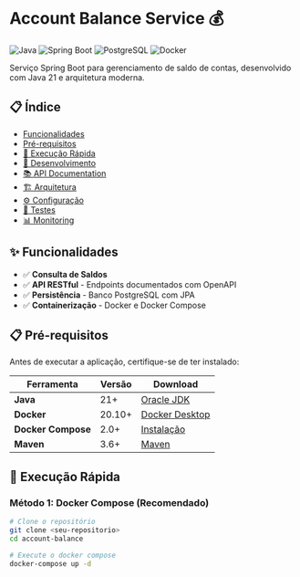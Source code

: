 # Account Balance Service 💰

![Java](https://img.shields.io/badge/Java-21-red?style=for-the-badge&logo=openjdk)
![Spring Boot](https://img.shields.io/badge/Spring_Boot-3.5.6-green?style=for-the-badge&logo=springboot)
![PostgreSQL](https://img.shields.io/badge/PostgreSQL-16-blue?style=for-the-badge&logo=postgresql)
![Docker](https://img.shields.io/badge/Docker-Compose-blue?style=for-the-badge&logo=docker)

Serviço Spring Boot para gerenciamento de saldo de contas, desenvolvido com Java 21 e arquitetura moderna.

## 📋 Índice

- [Funcionalidades](#-funcionalidades)
- [Pré-requisitos](#-pré-requisitos)
- [🚀 Execução Rápida](#-execução-rápida)
- [🔧 Desenvolvimento](#-desenvolvimento)
- [📚 API Documentation](#-api-documentation)
- [🏗️ Arquitetura](#️-arquitetura)
- [⚙️ Configuração](#️-configuração)
- [🧪 Testes](#-testes)
- [📊 Monitoring](#-monitoring)

## ✨ Funcionalidades

- ✅ **Consulta de Saldos**
- ✅ **API RESTful** - Endpoints documentados com OpenAPI
- ✅ **Persistência** - Banco PostgreSQL com JPA
- ✅ **Containerização** - Docker e Docker Compose


## 📋 Pré-requisitos

Antes de executar a aplicação, certifique-se de ter instalado:

| Ferramenta | Versão | Download |
|------------|--------|----------|
| **Java** | 21+ | [Oracle JDK](https://www.oracle.com/java/technologies/javase/jdk21-archive-downloads.html) |
| **Docker** | 20.10+ | [Docker Desktop](https://docs.docker.com/desktop/) |
| **Docker Compose** | 2.0+ | [Instalação](https://docs.docker.com/compose/install/) |
| **Maven** | 3.6+ | [Maven](https://maven.apache.org/) |

## 🚀 Execução Rápida

### Método 1: Docker Compose (Recomendado)

```bash
# Clone o repositório
git clone <seu-repositorio>
cd account-balance

# Execute o docker compose
docker-compose up -d